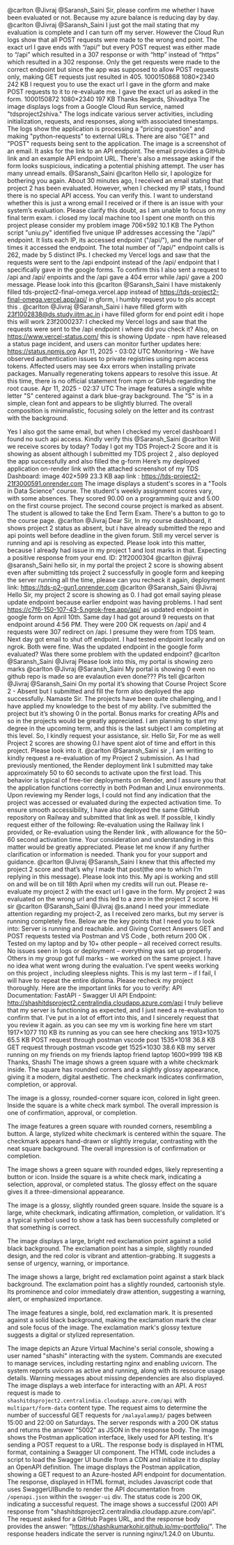 @carlton @Jivraj @Saransh_Saini Sir, please confirm me whether I have been evaluated or not. Because my azure balance is reducing day by day.
@carlton @Jivraj @Saransh_Saini I just got the mail stating that my evaluation is complete and I can turn off my server. However the Cloud Run logs show that all POST requests were made to the wrong end point. The exact url I gave ends with “/api/” but every POST request was either made to “/api” which resulted in a 307 response or with “http” instead of “https” which resulted in a 302 response. Only the get requests were made to the correct endpoint but since the app was supposed to allow POST requests only, making GET requests just resulted in 405. 1000150868 1080×2340 242 KB I request you to use the exact url I gave in the gform and make POST requests to it to re-evaluate me. I gave the exact url as asked in the form. 1000150872 1080×2340 197 KB Thanks Regards, Shivaditya
The image displays logs from a Google Cloud Run service, named "tdsproject2shiva." The logs indicate various server activities, including initialization, requests, and responses, along with associated timestamps. The logs show the application is processing a "pricing question" and making "python-requests" to external URLs. There are also "GET" and "POST" requests being sent to the application.
The image is a screenshot of an email. It asks for the link to an API endpoint. The email provides a GitHub link and an example API endpoint URL.  There's also a message asking if the form looks suspicious, indicating a potential phishing attempt. The user has many unread emails.
@Saransh_Saini @carlton Hello sir, I apologize for bothering you again. About 30 minutes ago, I received an email stating that project 2 has been evaluated. However, when I checked my IP stats, I found there is no special API access. You can verify this. I want to understand whether this is just a wrong email I received or if there is an issue with your system’s evaluation. Please clarify this doubt, as I am unable to focus on my final term exam. i closed my local machine too I spent one month on this project please consider my problem image 706×592 10.1 KB
The Python script "uniu.py" identified five unique IP addresses accessing the "/api/" endpoint. It lists each IP, its accessed endpoint ("/api/"), and the number of times it accessed the endpoint. The total number of "/api/" endpoint calls is 262, made by 5 distinct IPs.
I checked my Vercel logs and saw that the requests were sent to the /api endpoint instead of the /api/ endpoint that I specifically gave in the google forms. To confirm this I also sent a request to /api and /api/ enpoints and the /api gave a 404 error while /api/ gave a 200 message. Please look into this @carlton @Saransh_Saini
I have mistakenly filled tds-project2-final-omega.vercel.app instead of https://tds-project2-final-omega.vercel.app/api/ in gform, i humbly request you to pls accept this . @carlton @Jivraj @Saransh_Saini i have filled gform with 23f1002838@ds.study.iitm.ac.in i have filled gform for end point edit i hope this will work
23f2000237: I checked my Vercel logs and saw that the requests were sent to the /api endpoint i where did you check it? Also, on https://www.vercel-status.com/ this is showing Update - npm have released a status page incident, and users can monitor further updates here: https://status.npmjs.org Apr 11, 2025 - 03:02 UTC Monitoring - We have observed authentication issues to private registries using npm access tokens. Affected users may see 4xx errors when installing private packages. Manually regenerating tokens appears to resolve this issue. At this time, there is no official statement from npm or GitHub regarding the root cause. Apr 11, 2025 - 02:37 UTC
The image features a single white letter "S" centered against a dark blue-gray background. The "S" is in a simple, clean font and appears to be slightly blurred. The overall composition is minimalistic, focusing solely on the letter and its contrast with the background.

Yes I also got the same email, but when I checked my vercel dashboard I found no such api access. Kindly verify this @Saransh_Saini @carlton
Will we receive scores by today?
Today I got my TDS Project-2 Score and it is showing as absent although I submitted my TDS project 2 , also deployed the app successfully and also filled the g-form Here’s my deployed application on-render link with the attached screenshot of my TDS Dashboard: image 402×599 23.3 KB aap link : https://tds-project2-21f3000591.onrender.com
The image displays a student's scores in a "Tools in Data Science" course. The student's weekly assignment scores vary, with some absences. They scored 90.00 on a programming quiz and 5.00 on the first course project. The second course project is marked as absent. The student is allowed to take the End Term Exam. There's a button to go to the course page.
@carlton @Jivraj Dear Sir, In my course dashboard, it shows project 2 status as absent, but i have already submitted the repo and api points well before deadline in the given forum. Still my vercel server is running and api is resolving as expected. Please look into this matter, because I already had issue in my project 1 and lost marks in that. Expecting a positive response from your end. ID: 21f2000304
@carlton @jivraj @saransh_Saini hello sir, in my portal the project 2 score is showing absent even after submitting tds project 2 successfully in google form and keeping the server running all the time, please can you recheck it again, deployment link: https://tds-p2-gun1.onrender.com
@carlton @Saransh_Saini @Jivraj Hello Sir, my project 2 score is showing as 0. I had got email saying please update endpoint because earlier endpoint was having problems. I had sent https://c7f6-150-107-43-5.ngrok-free.app/api/ as updated endpoint in google form on April 10th. Same day I had got around 9 requests on that endpoint around 4:56 PM. They were 200 OK requests on /api/ and 4 requests  were 307 redirect on /api. I presume they were from TDS team. Next day got email to shut off endpoint. I had tested endpoint locally and on ngrok. Both were fine. Was the updated endpoint in the google form evaluated? Was there some problem with the updated endpoint?
@carlton @Saransh_Saini @Jivraj Please look into this, my portal is showing zero marks
@carlton @Jivraj @Saransh_Saini My portal is showing 0 even no github repo is made so are evalaution even done??? Pls tell
@carlton @Jivraj @Saransh_Saini On my portal it’s showing that Course Project Score 2 - Absent but I submitted and fill the form also deployed the app successfully.
Namaste Sir. The projects have been quite challenging, and I have applied my knowledge to the best of my ability. I’ve submitted the project but it’s showing 0 in the portal. Bonus marks for creating APIs and so in the projects would be greatly appreciated. I am planning to start my degree in the upcoming term, and this is the last subject I am completing at this level. So, I kindly request your assistance, sir.
Hello Sir, For me as well Project 2 scores are showing 0.I have spent alot of time and effort in this project. Please look into it.
@carlton @Saransh_Saini sir , I am writing to kindly request a re-evaluation of my Project 2 submission. As I had previously mentioned, the Render deployment link I submitted may take approximately 50 to 60 seconds to activate upon the first load. This behavior is typical of free-tier deployments on Render, and I assure you that the application functions correctly in both Podman and Linux environments. Upon reviewing my Render logs, I could not find any indication that the project was accessed or evaluated during the expected activation time. To ensure smooth accessibility, I have also deployed the same GitHub repository on Railway and submitted that link as well. If possible, I kindly request either of the following: Re-evaluation using the Railway link I provided, or Re-evaluation using the Render link , with allowance for the 50–60 second activation time. Your consideration and understanding in this matter would be greatly appreciated. Please let me know if any further clarification or information is needed. Thank you for your support and guidance.
@carlton @Jivraj @Saransh_Saini I knew that this affected my project 2 score and that’s why I made that post(the one to which I’m replying in this message). Please look into this. My api is working and still on and will be on till 18th April when my credits will run out. Please re-evaluate my project 2 with the exact url I gave in the form. My project 2 was evaluated on the wrong url and this led to a zero in the project 2 score.
Hi sir @carlton @Saransh_Saini @Jivraj @s.anand I need your immediate attention regarding my project-2, as I received zero marks, but my server is running completely fine. Below are the key points that I need you to look into: Server is running and reachable. and Giving Correct Answers GET and POST requests tested via Postman and VS Code , both return 200 OK . Tested on my laptop and by 10+ other people – all received correct results. No issues seen in logs or deployment – everything was set up properly. Others in my group got full marks – we worked on the same project. I have no idea what went wrong during the evaluation. I’ve spent weeks working on this project , including sleepless nights. This is my last term – if I fail, I will have to repeat the entire diploma. Please recheck my project thoroughly. Here are the important links for you to verify: API Documentation: FastAPI - Swagger UI API Endpoint: http://shashitdsproject2.centralindia.cloudapp.azure.com/api I truly believe that my server is functioning as expected, and I just need a re-evaluation to confirm that. I’ve put in a lot of effort into this, and I sincerely request that you review it again. as you can see my vm is working fine here vm start 1917×1077 110 KB its running  as you can see here checking ans 1913×1075 65.5 KB POST request through  postman vscode post 1535×1018 36.8 KB GET request through  postman vscode get 1525×1030 38.6 KB my server running on my friends on my friends laptop friend laptop 1600×999 198 KB Thanks, Shashi
The image shows a green square with a white checkmark inside. The square has rounded corners and a slightly glossy appearance, giving it a modern, digital aesthetic. The checkmark indicates confirmation, completion, or approval.

The image is a glossy, rounded-corner square icon, colored in light green. Inside the square is a white check mark symbol. The overall impression is one of confirmation, approval, or completion.

The image features a green square with rounded corners, resembling a button.  A large, stylized white checkmark is centered within the square. The checkmark appears hand-drawn or slightly irregular, contrasting with the neat square background. The overall impression is of confirmation or completion.

The image shows a green square with rounded edges, likely representing a button or icon. Inside the square is a white check mark, indicating a selection, approval, or completed status. The glossy effect on the square gives it a three-dimensional appearance.

The image is a glossy, slightly rounded green square. Inside the square is a large, white checkmark, indicating affirmation, completion, or validation. It's a typical symbol used to show a task has been successfully completed or that something is correct.

The image displays a large, bright red exclamation point against a solid black background. The exclamation point has a simple, slightly rounded design, and the red color is vibrant and attention-grabbing. It suggests a sense of urgency, warning, or importance.

The image shows a large, bright red exclamation point against a stark black background. The exclamation point has a slightly rounded, cartoonish style. Its prominence and color immediately draw attention, suggesting a warning, alert, or emphasized importance.

The image features a single, bold, red exclamation mark. It is presented against a solid black background, making the exclamation mark the clear and sole focus of the image. The exclamation mark's glossy texture suggests a digital or stylized representation.

The image depicts an Azure Virtual Machine's serial console, showing a user named "shashi" interacting with the system.  Commands are executed to manage services, including restarting nginx and enabling uvicorn. The system reports uvicorn as active and running, along with its resource usage details. Warning messages about missing dependencies are also displayed.
The image displays a web interface for interacting with an API. A `POST` request is made to `shashitdsproject2.centralindia.cloudapp.azure.com/api` with `multipart/form-data` content type. The request aims to determine the number of successful GET requests for `/malayalammp3/` pages between 15:00 and 22:00 on Saturdays. The server responds with a 200 OK status and returns the answer "5002" as JSON in the response body.
The image shows the Postman application interface, likely used for API testing. It's sending a POST request to a URL. The response body is displayed in HTML format, containing a Swagger UI component. The HTML code includes a script to load the Swagger UI bundle from a CDN and initialize it to display an OpenAPI definition.
The image displays the Postman application, showing a GET request to an Azure-hosted API endpoint for documentation.  The response, displayed in HTML format, includes Javascript code that uses SwaggerUIBundle to render the API documentation from `/openapi.json` within the `swagger-ui` div. The status code is 200 OK, indicating a successful request.
The image shows a successful (200) API response from "shashitdsproject2.centralindia.cloudapp.azure.com/api". The request asked for a GitHub Pages URL, and the response body provides the answer: "https://shashikumarkohir.github.io/my-portfolio/". The response headers indicate the server is running nginx/1.24.0 on Ubuntu.
